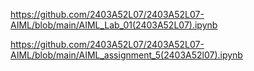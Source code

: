 https://github.com/2403A52L07/2403A52L07-AIML/blob/main/AIML_Lab_01(2403A52L07).ipynb





https://github.com/2403A52L07/2403A52L07-AIML/blob/main/AIML_assignment_5(2403A52l07).ipynb
